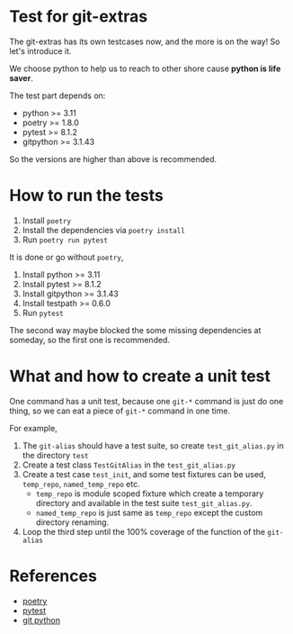 # Test for git-extras
The git-extras has its own testcases now, and the more is on the way! So let's introduce it.

We choose python to help us to reach to other shore cause **python is life saver**.

The test part depends on:

* python >= 3.11
* poetry >= 1.8.0
* pytest >= 8.1.2
* gitpython >= 3.1.43

So the versions are higher than above is recommended.

# How to run the tests
1. Install `poetry`
2. Install the dependencies via `poetry install`
3. Run `poetry run pytest`

It is done or go without `poetry`,

1. Install python >= 3.11
2. Install pytest >= 8.1.2
3. Install gitpython >= 3.1.43
4. Install testpath >= 0.6.0
5. Run `pytest`

The second way maybe blocked the some missing dependencies at someday, so the first one is recommended.

# What and how to create a unit test
One command has a unit test, because one `git-*` command is just do one thing, so we can eat a piece of `git-*` command in one time.

For example,

1. The `git-alias` should have a test suite, so create `test_git_alias.py` in the directory `test`
2. Create a test class `TestGitAlias` in the `test_git_alias.py`
3. Create a test case `test_init`, and some test fixtures can be used, `temp_repo`, `named_temp_repo` etc.
    * `temp_repo` is module scoped fixture which create a temporary directory and available in the test suite `test_git_alias.py`.
    * `named_temp_repo` is just same as `temp_repo` except the custom directory renaming.
4. Loop the third step until the 100% coverage of the function of the `git-alias`

# References
* [poetry](https://github.com/python-poetry/poetry)
* [pytest](https://github.com/pytest-dev/pytest/)
* [git python](https://github.com/gitpython-developers/GitPython)
